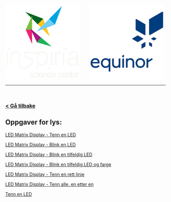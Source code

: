 ![Inspiria](logo/logo_72_hvit.png)  &nbsp; &nbsp; &nbsp;   ![Equinor](logo/equinor_72_blue.png)


------------------------------------------------------
<br>

### [< Gå tilbake](index.md)

## Oppgaver for lys:

[LED Matrix Display - Tenn en LED](https://makecode.microbit.org/#tutorial:https://github.com/8gywce293pcg/rgb-matrix-single-led)

[LED Matrix Display - Blink en LED](https://makecode.microbit.org/#tutorial:https://github.com/8gywce293pcg/rgb-matrix-single-blink-led)

[LED Matrix Display - Blink en tilfeldig LED](https://makecode.microbit.org/#tutorial:https://github.com/8gywce293pcg/rgb-matrix-single-tilfeldig-blink-led)

[LED Matrix Display - Blink en tilfeldig LED og farge](https://makecode.microbit.org/#tutorial:https://github.com/8gywce293pcg/rgb-matrix-4-tilfeldig-led-og-farge)

[LED Matrix Display - Tenn en rett linje](https://makecode.microbit.org/#tutorial:https://github.com/8gywce293pcg/rgb-matrix-rett-linje)

[LED Matrix Display - Tenn alle, en etter en](https://makecode.microbit.org/#tutorial:https://github.com/8gywce293pcg/rgb-matrix-en-etter-en-alle)

<div class="container">
  <div class="lysbutton1"></div>
  <div class="lysbutton2"> <a class=litenlysbutton href="https://makecode.microbit.org/#tutorial:https://github.com/8gywce293pcg/rgb-matrix-single-led">Tenn en LED</a></div>
  <div class="lysbutton3"></div>
  <div class="lysbutton4"></div>
  <div class="lysbutton5"></div>
  <div class="lysbutton6"></div>
  <div class="lysbutton7"></div>
  <div class="lysbutton8"></div>
</div>